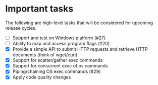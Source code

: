 # Important tasks
The following are high-level tasks that will be considered for upcoming release cycles.

* [ ] Support and test on Windows platform (#27)
* [ ] Ability to map and access program flags (#20)
* [x] Provide a simple API to submit HTTP requests and retrieve HTTP documents (think of wget/curl)
* [x] Support for scatter/gather exec commands
* [x] Support for concurrent exec of os commands
* [x] Piping/chaining OS exec commands (#29)
* [x] Apply code quality changes